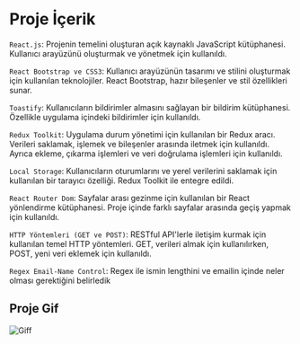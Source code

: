 # Proje İçerik

`React.js`: Projenin temelini oluşturan açık kaynaklı JavaScript kütüphanesi. Kullanıcı arayüzünü oluşturmak ve yönetmek için kullanıldı.

`React Bootstrap ve CSS3`: Kullanıcı arayüzünün tasarımı ve stilini oluşturmak için kullanılan teknolojiler. React Bootstrap, hazır bileşenler ve stil özellikleri sunar.

`Toastify`: Kullanıcıların bildirimler almasını sağlayan bir bildirim kütüphanesi. Özellikle uygulama içindeki bildirimler için kullanıldı.

`Redux Toolkit`: Uygulama durum yönetimi için kullanılan bir Redux aracı. Verileri saklamak, işlemek ve bileşenler arasında iletmek için kullanıldı. Ayrıca ekleme, çıkarma işlemleri ve veri doğrulama işlemleri için kullanıldı.

`Local Storage`: Kullanıcıların oturumlarını ve yerel verilerini saklamak için kullanılan bir tarayıcı özelliği. Redux Toolkit ile entegre edildi.

`React Router Dom`: Sayfalar arası gezinme için kullanılan bir React yönlendirme kütüphanesi. Proje içinde farklı sayfalar arasında geçiş yapmak için kullanıldı.

`HTTP Yöntemleri (GET ve POST)`: RESTful API'lerle iletişim kurmak için kullanılan temel HTTP yöntemleri. GET, verileri almak için kullanılırken, POST, yeni veri eklemek için kullanıldı.

`Regex Email-Name Control`: Regex ile ismin lengthini ve emailin içinde neler olması gerektiğini belirledik

## Proje Gif

![Giff](/Screen-Recording-2023-10-01-at-12.16.52.gif)

